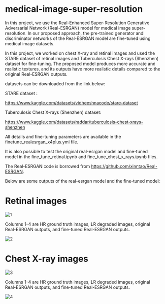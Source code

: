 # medical-image-super-resolution
 
In this project, we use the Real-Enhanced Super-Resolution Generative Adversarial Network (Real-ESRGAN) model for medical image super-resolution.
In our proposed approach, the pre-trained generator and discriminator networks of the 
Real-ESRGAN model are fine-tuned using medical image datasets.

In this project, we worked on chest X-ray and retinal images and used the STARE dataset of retinal images and Tuberculosis Chest X-rays (Shenzhen) dataset for fine-tuning. The proposed model produces more accurate and realistic textures, and its outputs have more realistic details compared to the original Real-ESRGAN outputs.

datasets can be downloaded from the link below: 

STARE dataset :

https://www.kaggle.com/datasets/vidheeshnacode/stare-dataset

Tuberculosis Chest X-rays (Shenzhen) dataset:

https://www.kaggle.com/datasets/raddar/tuberculosis-chest-xrays-shenzhen

All details and fine-tuning parameters are available in the finetune_realesrgan_x4plus.yml file.

It is also possible to test the original real-esrgan model and fine-tuned model in the fine_tune_retinal.ipynb and fine_tune_chest_x_rays.ipynb files.

The Real-ESRGAN code is borrowed from https://github.com/xinntao/Real-ESRGAN.

Below are some outputs of the real-esrgan model and the fine-tuned model:

# Retinal images 

![1](https://user-images.githubusercontent.com/47056654/200589674-4bf4dfff-4ea5-4ba0-a76e-d02d30359fcc.jpeg)

Columns 1–4 are HR ground truth images, LR degraded images, original Real-ESRGAN outputs, and fine-tuned Real-ESRGAN outputs.

![2](https://user-images.githubusercontent.com/47056654/200147608-a1ea47b6-8960-4b3d-adc3-16a4cb84c80f.jpeg)

# Chest X-ray images 

![3](https://user-images.githubusercontent.com/47056654/201715742-f6ed3780-bf96-4802-b73d-5620bd181911.jpeg)

Columns 1–4 are HR ground truth images, LR degraded images, original Real-ESRGAN outputs, and fine-tuned Real-ESRGAN outputs. 

![4](https://user-images.githubusercontent.com/47056654/201715833-3d3ec3cb-b805-4545-9ba2-5980df4b4a52.jpeg)
